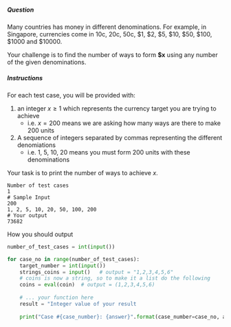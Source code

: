 ##### Question

Many countries has money in different denominations. For example, in Singapore, currencies come in
10c, 20c, 50c, $1, $2, $5, $10, $50, $100, $1000 and $10000. 

Your challenge is to find the number of ways to form **$x** using any number of the given denominations.

##### Instructions

For each test case, you will be provided with:
 1. an integer $x \geq 1$ which represents the currency target you are trying to achieve
    - i.e. $x = 200$ means we are asking how many ways are there to make 200 units 
 2. A sequence of integers separated by commas representing the different denomiations
    - i.e. 1, 5, 10, 20 means you must form 200 units with these denominations
    
Your task is to print the number of ways to achieve $x$.

```
Number of test cases
1
# Sample Input
200
1, 2, 5, 10, 20, 50, 100, 200
# Your output
73682
```

How you should output
```python 
number_of_test_cases = int(input())

for case_no in range(number_of_test_cases):
    target_number = int(input())
    strings_coins = input()   # output = "1,2,3,4,5,6"
    # coins is now a string, so to make it a list do the following
    coins = eval(coin)  # output = (1,2,3,4,5,6)
    
    # ... your function here 
    result = "Integer value of your result
    
    print("Case #{case_number}: {answer}".format(case_number=case_no, answer=result))
```
